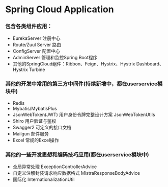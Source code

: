 # Spring Cloud Application
### 包含各类组件应用：
- EurekaServer 注册中心
- Route/Zuul Server  路由
- ConfigServer 配置中心
- AdminServer 管理和监控Spring Boot程序
- 其他的SpringCloud组件：Ribbon、Feign、Hystrix、Hystrix Dashboard、Hystrix Turbine

### 其他的开发中常用的第三方中间件(持续新增中，都在userservice模块中)
- Redis
- Mybatis/MybatisPlus
- JsonWebToken(JWT) 用户身份令牌完整设计方案 JsonWebTokenUtils
- Shiro 用户验证与鉴权
- Swagger2 可定义的接口文档
- Mailgun 邮件服务
- Excel 常规的Excel操作

### 其他的一些开发思想和编码技巧应用(都在userservice模块中)
- 全局异常处理 ExceptionControllerAdvice
- 自定义注解封装请求响应数据格式 MistraResponseBodyAdvice
- 国际化 InternationalizationUtil
